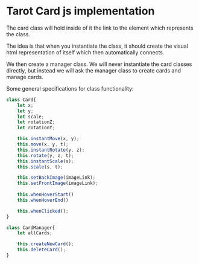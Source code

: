 # Tarot Card js implementation

The card class will hold inside of it the link to the element which represents the class. 

The idea is that when you instantiate the class, it should create the visual html representation of itself which then automatically connects.

We then create a manager class. We will never instantiate the card classes directly, but instead we will ask the manager class to create cards and manage cards.

Some general specifications for class functionality:
```js
class Card{
    let x;
    let y;
    let scale;
    let rotationZ;
    let rotationY;

    this.instantMove(x, y);
    this.move(x, y, t);
    this.instantRotate(y, z);
    this.rotate(y, z, t);
    this.instantScale(s);
    this.scale(s, t);

    this.setBackImage(imageLink);
    this.setFrontImage(imageLink);
    
    this.whenHoverStart()
    this.whenHoverEnd()

    this.whenClicked();
}
```

```js
class CardManager{
    let allCards;

    this.createNewCard();
    this.deleteCard();
}
```